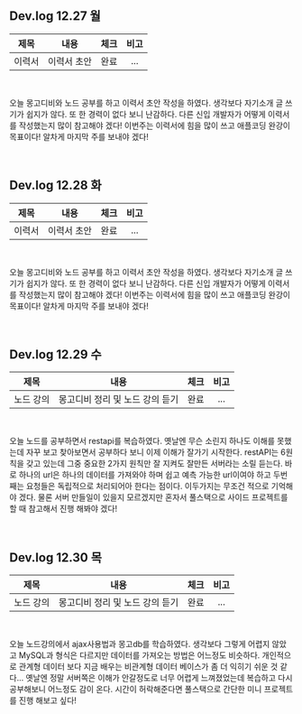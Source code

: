 ## Dev.log 12.27 월

  |제목|내용|체크|비고|
|:------:|:------:|:------:|:------:|
|이력서|이력서 초안|완료|...|

<br />

오늘 몽고디비와 노드 공부를 하고 이력서 초안 작성을 하였다. 생각보다 자기소개 글 쓰기가 쉽지가 않다. 또 한 경력이 없다 보니 난감하다. 다른 신입 개발자가 어떻게 이력서를 작성했는지 많이 참고해야 겠다! 이번주는 이력서에 힘을 많이 쓰고 애플코딩 완강이 목표이다! 알차게 마지막 주를 보내야 겠다!

<br />

## Dev.log 12.28 화

  |제목|내용|체크|비고|
|:------:|:------:|:------:|:------:|
|이력서|이력서 초안|완료|...|

<br />

오늘 몽고디비와 노드 공부를 하고 이력서 초안 작성을 하였다. 생각보다 자기소개 글 쓰기가 쉽지가 않다. 또 한 경력이 없다 보니 난감하다. 다른 신입 개발자가 어떻게 이력서를 작성했는지 많이 참고해야 겠다! 이번주는 이력서에 힘을 많이 쓰고 애플코딩 완강이 목표이다! 알차게 마지막 주를 보내야 겠다!

<br />

## Dev.log 12.29 수

  |제목|내용|체크|비고|
|:------:|:------:|:------:|:------:|
|노드 강의|몽고디비 정리 및 노드 강의 듣기|완료|...|

<br />

오늘 노드를 공부하면서 restapi를 복습하였다. 옛날엔 무슨 소린지 하나도 이해를 못했는데 자꾸 보고 찾아보면서 공부하다 보니 이제 이해가 잘가기 시작한다. restAPI는 6원칙을 갖고 있는데 그중 중요한 2가지 원칙만 잘 지켜도 잘만든 서버라는 소릴 듣는다. 바로 하나의 url은 하나의 데이터를 가져와야 하며 쉽고 예측 가능한 url이여야 하고 두번째는 요청들은 독립적으로 처리되어아 한다는 점이다. 이두가지는 무조건 적으로 기억해야 겠다. 물론 서버 만들일이 있을지 모르겠지만 혼자서 풀스택으로 사이드 프로젝트를 할 때 참고해서 진행 해봐야 겠다! 

<br />

## Dev.log 12.30 목

  |제목|내용|체크|비고|
|:------:|:------:|:------:|:------:|
|노드 강의|몽고디비 정리 및 노드 강의 듣기|완료|...|

<br />

오늘 노드강의에서 ajax사용법과 몽고db를 학습하였다. 생각보다 그렇게 어렵지 않았고 MySQL과 형식은 다르지만 데이터를 가져오는 방법은 어느정도 비슷하다. 개인적으로 관계형 데이터 보다 지금 배우는 비관계형 데이터 베이스가 좀 더 익히기 쉬운 것 같다... 옛날엔 정말 서버쪽은 이해가 안갈정도로 너무 어렵게 느껴졌었는데 복습하고 다시 공부해보니 어느정도 감이 온다. 시간이 허락해준다면 풀스택으로 간단한 미니 프로젝트를 진행 해보고 싶다!

<br />